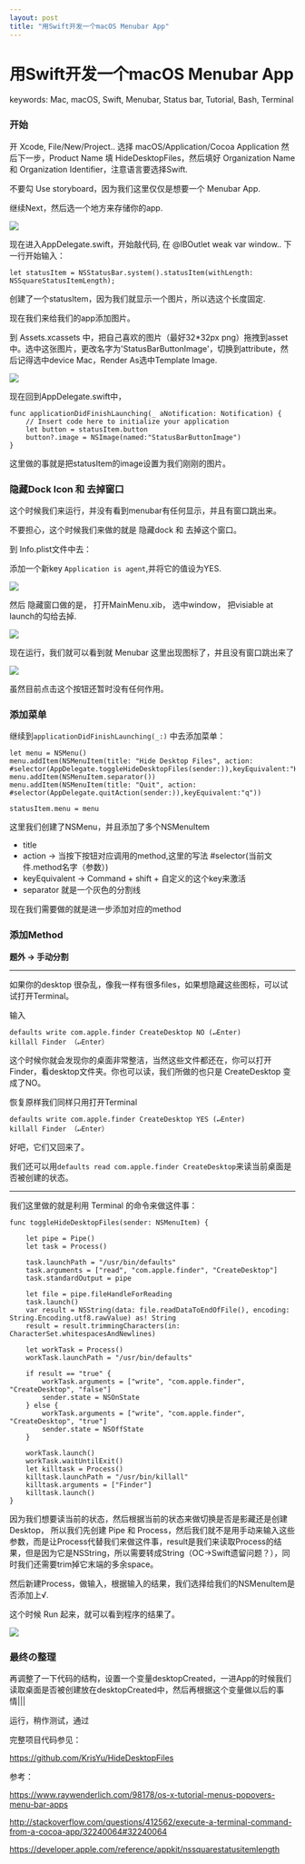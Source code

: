 ```yaml
---
layout: post
title: "用Swift开发一个macOS Menubar App"
---
```



# 用Swift开发一个macOS Menubar App


keywords: Mac, macOS, Swift, Menubar, Status bar, Tutorial, Bash, Terminal 

### 开始

开 Xcode, File/New/Project.. 选择 macOS/Application/Cocoa Application 然后下一步，Product Name 填 HideDesktopFiles，然后填好 Organization Name 和 Organization Identifier，注意语言要选择Swift.

不要勾 Use storyboard，因为我们这里仅仅是想要一个 Menubar App.

继续Next，然后选一个地方来存储你的app.

![]({{site.baseurl}}/images/menubar/01.png)



现在进入AppDelegate.swift，开始敲代码, 在 @IBOutlet weak var window.. 下一行开始输入：

```
let statusItem = NSStatusBar.system().statusItem(withLength: NSSquareStatusItemLength);

```

创建了一个statusItem，因为我们就显示一个图片，所以选这个长度固定.


现在我们来给我们的app添加图片。


到 Assets.xcassets 中，把自己喜欢的图片（最好32*32px png）拖拽到asset中。选中这张图片，更改名字为'StatusBarButtonImage'，切换到attribute，然后记得选中device Mac，Render As选中Template Image.


![]({{site.baseurl}}/images/menubar/02.png)

现在回到AppDelegate.swift中，

```
func applicationDidFinishLaunching(_ aNotification: Notification) {
    // Insert code here to initialize your application
    let button = statusItem.button
    button?.image = NSImage(named:"StatusBarButtonImage")
}
```

这里做的事就是把statusItem的image设置为我们刚刚的图片。

### 隐藏Dock Icon 和 去掉窗口

这个时候我们来运行，并没有看到menubar有任何显示，并且有窗口跳出来。

不要担心，这个时候我们来做的就是 隐藏dock 和 去掉这个窗口。

到 Info.plist文件中去：

添加一个新key `Application is agent`,并将它的值设为YES.

![]({{site.baseurl}}/images/menubar/03.png)

然后 隐藏窗口做的是， 打开MainMenu.xib， 选中window， 把visiable at launch的勾给去掉.

![]({{site.baseurl}}/images/menubar/04.png)

现在运行，我们就可以看到就 Menubar 这里出现图标了，并且没有窗口跳出来了

![]({{site.baseurl}}/images/menubar/05.png)

虽然目前点击这个按钮还暂时没有任何作用。


### 添加菜单


继续到`applicationDidFinishLaunching(_:)` 中去添加菜单：

```
let menu = NSMenu()
menu.addItem(NSMenuItem(title: "Hide Desktop Files", action: #selector(AppDelegate.toggleHideDesktopFiles(sender:)),keyEquivalent:"H"))
menu.addItem(NSMenuItem.separator())
menu.addItem(NSMenuItem(title: "Quit", action: #selector(AppDelegate.quitAction(sender:)),keyEquivalent:"q"))

statusItem.menu = menu
```


这里我们创建了NSMenu，并且添加了多个NSMenuItem

- title
- action → 当按下按钮对应调用的method,这里的写法 #selector(当前文件.method名字（参数）)
- keyEquivalent → Command + shift + 自定义的这个key来激活
- separator 就是一个灰色的分割线

现在我们需要做的就是进一步添加对应的method

### 添加Method


**题外 → 手动分割**

<hr>

如果你的desktop 很杂乱，像我一样有很多files，如果想隐藏这些图标，可以试试打开Terminal。

输入

```
defaults write com.apple.finder CreateDesktop NO (↵Enter)
killall Finder （↵Enter）

```

这个时候你就会发现你的桌面非常整洁，当然这些文件都还在，你可以打开Finder，看desktop文件夹。你也可以读，我们所做的也只是 CreateDesktop 变成了NO。

恢复原样我们同样只用打开Terminal

```
defaults write com.apple.finder CreateDesktop YES (↵Enter)
killall Finder （↵Enter）

```

好吧，它们又回来了。


我们还可以用`defaults read com.apple.finder CreateDesktop`来读当前桌面是否被创建的状态。
<hr>


我们这里做的就是利用 Terminal 的命令来做这件事：


```
func toggleHideDesktopFiles(sender: NSMenuItem) {
    
    let pipe = Pipe()
    let task = Process()
    
    task.launchPath = "/usr/bin/defaults"
    task.arguments = ["read", "com.apple.finder", "CreateDesktop"]
    task.standardOutput = pipe
    
    let file = pipe.fileHandleForReading
    task.launch()
    var result = NSString(data: file.readDataToEndOfFile(), encoding: String.Encoding.utf8.rawValue) as! String
    result = result.trimmingCharacters(in: CharacterSet.whitespacesAndNewlines)
    
    let workTask = Process()
    workTask.launchPath = "/usr/bin/defaults"
    
    if result == "true" {
        workTask.arguments = ["write", "com.apple.finder", "CreateDesktop", "false"]
        sender.state = NSOnState
    } else {
        workTask.arguments = ["write", "com.apple.finder", "CreateDesktop", "true"]
        sender.state = NSOffState
    }
    
    workTask.launch()
    workTask.waitUntilExit()
    let killtask = Process()
    killtask.launchPath = "/usr/bin/killall"
    killtask.arguments = ["Finder"]
    killtask.launch()
}
```

因为我们想要读当前的状态，然后根据当前的状态来做切换是否是影藏还是创建 Desktop， 所以我们先创建 Pipe 和 Process，然后我们就不是用手动来输入这些参数，而是让Process代替我们来做这件事，result是我们来读取Process的结果，但是因为它是NSString，所以需要转成String（OC->Swift遗留问题？），同时我们还需要trim掉它末端的多余space。

然后新建Process，做输入，根据输入的结果，我们选择给我们的NSMenuItem是否添加上√.

这个时候 Run 起来，就可以看到程序的结果了。


![]({{site.baseurl}}/images/menubar/06.png)


### 最终の整理

再调整了一下代码的结构，设置一个变量desktopCreated，一进App的时候我们读取桌面是否被创建放在desktopCreated中，然后再根据这个变量做以后的事情|||


运行，稍作测试，通过


完整项目代码参见：

<https://github.com/KrisYu/HideDesktopFiles>









参考：

<https://www.raywenderlich.com/98178/os-x-tutorial-menus-popovers-menu-bar-apps>

<http://stackoverflow.com/questions/412562/execute-a-terminal-command-from-a-cocoa-app/32240064#32240064>


<https://developer.apple.com/reference/appkit/nssquarestatusitemlength>


